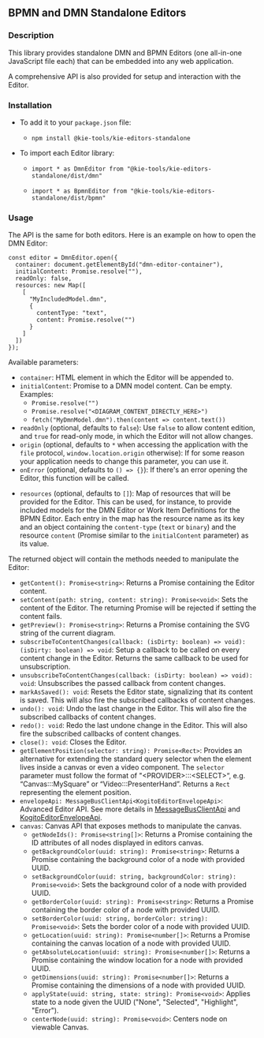 ## BPMN and DMN Standalone Editors

### Description

This library provides standalone DMN and BPMN Editors (one all-in-one JavaScript file each) that can be embedded into any web application.

A comprehensive API is also provided for setup and interaction with the Editor.

### Installation

- To add it to your `package.json` file:

  - `npm install @kie-tools/kie-editors-standalone`

- To import each Editor library:

  - `import * as DmnEditor from "@kie-tools/kie-editors-standalone/dist/dmn"`

  - `import * as BpmnEditor from "@kie-tools/kie-editors-standalone/dist/bpmn"`

### Usage

The API is the same for both editors. Here is an example on how to open the DMN Editor:

```
const editor = DmnEditor.open({
  container: document.getElementById("dmn-editor-container"),
  initialContent: Promise.resolve(""),
  readOnly: false,
  resources: new Map([
    [
      "MyIncludedModel.dmn",
      {
        contentType: "text",
        content: Promise.resolve("")
      }
    ]
  ])
});
```

Available parameters:

- `container`: HTML element in which the Editor will be appended to.
- `initialContent`: Promise to a DMN model content. Can be empty. Examples:
  - `Promise.resolve("")`
  - `Promise.resolve("<DIAGRAM_CONTENT_DIRECTLY_HERE>")`
  - `fetch("MyDmnModel.dmn").then(content => content.text())`
- `readOnly` (optional, defaults to `false`): Use `false` to allow content edition, and `true` for read-only mode, in which the Editor will not allow changes.
- `origin` (optional, defaults to `*` when accessing the application with the `file` protocol, `window.location.origin` otherwise): If for some reason your application needs to change this parameter, you can use it.
- `onError` (optional, defaults to `() => {}`): If there's an error opening the Editor, this function will be called.

* `resources` (optional, defaults to `[]`): Map of resources that will be provided for the Editor. This can be used, for instance, to provide included models for the DMN Editor or Work Item Definitions for the BPMN Editor. Each entry in the map has the resource name as its key and an object containing the `content-type` (`text` or `binary`) and the resource `content` (Promise similar to the `initialContent` parameter) as its value.

The returned object will contain the methods needed to manipulate the Editor:

- `getContent(): Promise<string>`: Returns a Promise containing the Editor content.
- `setContent(path: string, content: string): Promise<void>`: Sets the content of the Editor. The returning Promise will be rejected if setting the content fails.
- `getPreview(): Promise<string>`: Returns a Promise containing the SVG string of the current diagram.
- `subscribeToContentChanges(callback: (isDirty: boolean) => void): (isDirty: boolean) => void`: Setup a callback to be called on every content change in the Editor. Returns the same callback to be used for unsubscription.
- `unsubscribeToContentChanges(callback: (isDirty: boolean) => void): void`: Unsubscribes the passed callback from content changes.
- `markAsSaved(): void`: Resets the Editor state, signalizing that its content is saved. This will also fire the subscribed callbacks of content changes.
- `undo(): void`: Undo the last change in the Editor. This will also fire the subscribed callbacks of content changes.
- `redo(): void`: Redo the last undone change in the Editor. This will also fire the subscribed callbacks of content changes.
- `close(): void`: Closes the Editor.
- `getElementPosition(selector: string): Promise<Rect>`: Provides an alternative for extending the standard query selector when the element lives inside a canvas or even a video component. The `selector` parameter must follow the format of "\<PROVIDER\>:::\<SELECT\>“, e.g. “Canvas:::MySquare” or “Video:::PresenterHand”. Returns a `Rect` representing the element position.
- `envelopeApi: MessageBusClientApi<KogitoEditorEnvelopeApi>`: Advanced Editor API. See more details in [MessageBusClientApi](https://github.com/kiegroup/kie-tools/blob/main/packages/envelope-bus/src/api/index.ts#L43-L56) and [KogitoEditorEnvelopeApi](https://github.com/kiegroup/kie-tools/blob/main/packages/editor/src/api/KogitoEditorEnvelopeApi.ts#L34-L41).
- `canvas`: Canvas API that exposes methods to manipulate the canvas.
  - `getNodeIds(): Promise<string[]>`: Returns a Promise containing the ID attributes of all nodes displayed in editors canvas.
  - `getBackgroundColor(uuid: string): Promise<string>`: Returns a Promise containing the background color of a node with provided UUID.
  - `setBackgroundColor(uuid: string, backgroundColor: string): Promise<void>`: Sets the background color of a node with provided UUID.
  - `getBorderColor(uuid: string): Promise<string>`: Returns a Promise containing the border color of a node with provided UUID.
  - `setBorderColor(uuid: string, borderColor: string): Promise<void>`: Sets the border color of a node with provided UUID.
  - `getLocation(uuid: string): Promise<number[]>`: Returns a Promise containing the canvas location of a node with provided UUID.
  - `getAbsoluteLocation(uuid: string): Promise<number[]>`: Returns a Promise containing the window location for a node with provided UUID.
  - `getDimensions(uuid: string): Promise<number[]>`: Returns a Promise containing the dimensions of a node with provided UUID.
  - `applyState(uuid: string, state: string): Promise<void>`: Applies state to a node given the UUID ("None", "Selected", "Highlight", "Error").
  - `centerNode(uuid: string): Promise<void>`: Centers node on viewable Canvas.